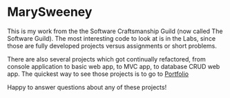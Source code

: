 # MarySweeney

This is my work from the the Software Craftsmanship Guild (now called The Software Guild). The most interesting code to look at is in the Labs, since those are fully developed projects versus assignments or short problems.  

There are also several projects which got continually refactored, from console application to basic web app, to MVC app, to database CRUD web app. The quickest way to see those projects is to go to [Portfolio](http://github.com/maere/Portfolio)

Happy to answer questions about any of these projects!
